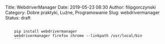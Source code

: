 Title: WebdriverManager
Date: 2019-05-23 08:30
Author: filipgorczynski
Category: Dobre praktyki, Luźne, Programowanie
Slug: webdrivermanager
Status: draft

```

    pip install webdrivermanager
    webdrivermanager firefox chrome --linkpath /usr/local/bin
    ```
